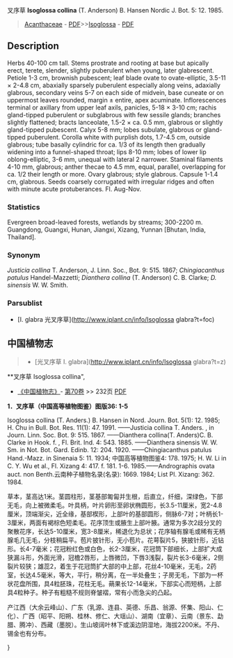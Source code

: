 叉序草 **Isoglossa collina** (T. Anderson) B. Hansen Nordic J. Bot. 5: 12. 1985.

> [Acanthaceae](Acanthaceae-爵床科.md) - [PDF](http://www.iplant.cn/foc/pdf/Acanthaceae.pdf)>>[Isoglossa](http://www.iplant.cn/info/Isoglossa?t=foc) - [PDF](http://www.iplant.cn/foc/pdf/Isoglossa.pdf)

## Description

Herbs 40-100 cm tall. Stems prostrate and rooting at base but apically erect, terete, slender, slightly puberulent when young, later glabrescent. Petiole 1-3 cm, brownish pubescent; leaf blade ovate to ovate-elliptic, 3.5-11 × 2-4.8 cm, abaxially sparsely puberulent especially along veins, adaxially glabrous, secondary veins 5-7 on each side of midvein, base cuneate or on uppermost leaves rounded, margin ± entire, apex acuminate. Inflorescences terminal or axillary from upper leaf axils, panicles, 5-18 × 3-10 cm; rachis gland-tipped puberulent or subglabrous with few sessile glands; branches slightly flattened; bracts lanceolate, 1.5-2 × ca. 0.5 mm, glabrous or slightly gland-tipped pubescent. Calyx 5-8 mm; lobes subulate, glabrous or gland-tipped puberulent. Corolla white with purplish dots, 1.7-4.5 cm, outside glabrous; tube basally cylindric for ca. 1/3 of its length then gradually widening into a funnel-shaped throat; lips 8-10 mm; lobes of lower lip oblong-elliptic, 3-6 mm, unequal with lateral 2 narrower. Staminal filaments 4-10 mm, glabrous; anther thecae to 4.5 mm, equal, parallel, overlapping for ca. 1/2 their length or more. Ovary glabrous; style glabrous. Capsule 1-1.4 cm, glabrous. Seeds coarsely corrugated with irregular ridges and often with minute acute protuberances. Fl. Aug-Nov.

### Statistics
Evergreen broad-leaved forests, wetlands by streams; 300-2200 m. Guangdong, Guangxi, Hunan, Jiangxi, Xizang, Yunnan [Bhutan, India, Thailand].

### Synonym
*Justicia collina* T. Anderson, J. Linn. Soc., Bot. 9: 515. 1867; *Chingiacanthus patulus* Handel-Mazzetti; *Dianthera collina* (T. Anderson) C. B. Clarke; *D. sinensis* W. W. Smith.



### Parsublist

* [I.  glabra  光叉序草](http://www.iplant.cn/info/Isoglossa glabra?t=foc)

## 中国植物志

> * [光叉序草  I.  glabra](http://www.iplant.cn/info/Isoglossa glabra?t=z)


**叉序草 Isoglossa collina",



* [《中国植物志》](http://www.iplant.cn/frps)- [第70卷](http://www.iplant.cn/frps/vol/70) >> 232页 [PDF](http://www.iplant.cn/frps/pdf/70/232.PDF)


**1．叉序草（中国高等植物图鉴）图版36: 1-5**

Isoglossa collina (T. Anders.) B. Hansen in Nord. Journ. Bot. 5(1): 12. 1985; H. Chu in Bull. Bot. Res. 11(1): 47. 1991. ——Justicia collina T. Anders. , in Journ. Linn. Soc. Bot. 9: 515. 1867. ——Dianthera collina(T. Anders)C. B. Clarke in Hook. f. , Fl. Brit. Ind. 4: 543. 1885. ——Dianthera sinensis W. W. Sm. in Not. Bot. Gard. Edinb. 12: 204. 1920. ——Chingiacanthus patulus Hand.-Mazz. in Sinenaia 5: 11. 1934; 中国高等植物图鉴4: 178. 1975; H. W. Li in C. Y. Wu et al., Fl. Xizang 4: 417. f. 181. 1-6. 1985.——Andrographis ovata auct. non Benth.云南种子植物名录(名录): 1669. 1984; List Pl. Xizang: 362. 1984.

草本，茎高达1米。茎圆柱形，茎基部匍匐并生根，后直立，纤细，深绿色，下部无毛，向上被微柔毛。叶具柄，叶片卵形至卵状椭圆形，长3.5-11厘米，宽2-4.8厘米，顶端渐尖，近全缘，基部楔形，上部叶的基部圆形，侧脉6-7对；叶柄长1-3厘米，两面有褐棕色短柔毛。花序顶生或腋生上部叶腋。通常为多次2歧分叉的聚散花序，长达5-10厘米，宽3-8厘米，稀退化为总状；花序轴有腺毛或稀有无柄腺毛几无毛，分枝稍扁平。苞片披针形，无小苞片。花萼裂片5，狭披针形，近钻形。长4-7毫米；花冠粉红色或白色，长2-3厘米，花冠筒下部细长，上部扩大成狭漏斗形，外面光滑，冠檐2唇形，上唇微凹，下唇3浅裂，裂片长3-6毫米，2侧裂片较狭；雄蕊2，着生于花冠筒扩大部的中上部，花丝4-10毫米，无毛，2药室，长达4.5毫米，等大，平行，稍分离，在一半处叠生；子房无毛，下部为一杯状花盘所围，具4粒胚珠，花柱无毛。蒴果长12-14毫米，下部实心而短柄，上部具4粒种子。种子有粗糙不规则脊皱褶，常有小而急尖的凸起。

产江西（大余云峰山）、广东（乳源、连县、英德、乐昌、翁源、怀集、阳山、仁化）、广西（昭平、阳朔、桂林、修仁、大瑶山）、湖南（宜章）、云南（景东、勐腊、腾冲）、西藏（墨脱）。生山坡阔叶林下或溪边阴湿地，海拔2200米。不丹、锡金也有分布。



}